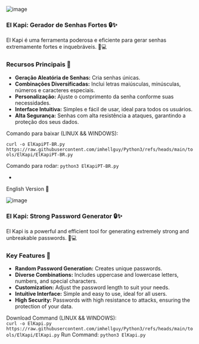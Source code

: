 ![image](https://github.com/user-attachments/assets/471c0a75-e758-48f7-b0ae-373fb7b6381a)

### El Kapi: Gerador de Senhas Fortes 🔒✨

El Kapi é uma ferramenta poderosa e eficiente para gerar senhas extremamente fortes e inquebráveis. 💪💻

### Recursos Principais 🌟

- **Geração Aleatória de Senhas:** Cria senhas únicas.
- **Combinações Diversificadas:** Inclui letras maiúsculas, minúsculas, números e caracteres especiais.
- **Personalização:** Ajuste o comprimento da senha conforme suas necessidades.
- **Interface Intuitiva:** Simples e fácil de usar, ideal para todos os usuários.
- **Alta Segurança:** Senhas com alta resistência a ataques, garantindo a proteção dos seus dados.

 Comando para baixar (LINUX && WINDOWS): 
 
```curl -o ElKapiPT-BR.py https://raw.githubusercontent.com/imhellguy/Python3/refs/heads/main/tools/ElKapi/ElKapiPT-BR.py```

Comando para rodar:
```python3 ElKapiPT-BR.py```

-
English Version 💫

![image](https://github.com/user-attachments/assets/030e2f4a-f21c-413f-b4fa-2509ba489855)

### El Kapi: Strong Password Generator 🔒✨

El Kapi is a powerful and efficient tool for generating extremely strong and unbreakable passwords. 💪💻

### Key Features 🌟

- **Random Password Generation:** Creates unique passwords.
- **Diverse Combinations:** Includes uppercase and lowercase letters, numbers, and special characters.
- **Customization:** Adjust the password length to suit your needs.
- **Intuitive Interface:** Simple and easy to use, ideal for all users.
- **High Security:** Passwords with high resistance to attacks, ensuring the protection of your data.


Download Command (LINUX && WINDOWS):  
```curl -o ElKapi.py https://raw.githubusercontent.com/imhellguy/Python3/refs/heads/main/tools/ElKapi/ElKapi.py```
Run Command: ```python3 ElKapi.py```


